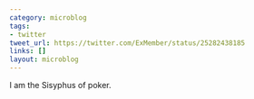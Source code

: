 ```yaml
---
category: microblog
tags:
- twitter
tweet_url: https://twitter.com/ExMember/status/25282438185
links: []
layout: microblog
---
```

I am the Sisyphus of poker.
